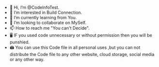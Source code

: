 - 👋 Hi, I’m @CodeInfoTest.
- 👀 I’m interested in Build Connection.
- 🌱 I’m currently learning from You.
- 💞️ I’m looking to collaborate on MySelf.
- 📫 How to reach me "You can't Decide".
- 🖥️ IF you used code unnecessary or without permission then you will be punshied.
- 🖨️ You can use this Code file in all personal uses <!-- usage --> ,but you can not distribute the Code file to any other website, cloud storage, social media or any other way.
